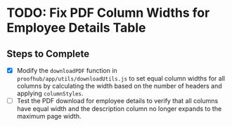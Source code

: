 # TODO: Fix PDF Column Widths for Employee Details Table

## Steps to Complete

- [x] Modify the `downloadPDF` function in `proofhub/app/utils/downloadUtils.js` to set equal column widths for all columns by calculating the width based on the number of headers and applying `columnStyles`.
- [ ] Test the PDF download for employee details to verify that all columns have equal width and the description column no longer expands to the maximum page width.
